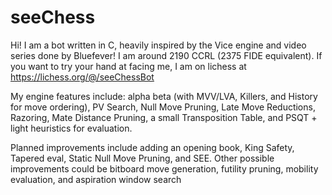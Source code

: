 # seeChess
Hi! I am a bot written in C, heavily inspired by the Vice engine and video series done by Bluefever! I am around 2190 CCRL (2375 FIDE equivalent). If you want to try your hand at facing me, I am on lichess at https://lichess.org/@/seeChessBot

My engine features include: alpha beta (with MVV/LVA, Killers, and History for move ordering), PV Search, Null Move Pruning, Late Move Reductions, Razoring, Mate Distance Pruning, a small Transposition Table, and PSQT + light heuristics for evaluation.

Planned improvements include adding an opening book, King Safety, Tapered eval, Static Null Move Pruning, and SEE. Other possible improvements could be bitboard move generation, futility pruning, mobility evaluation, and aspiration window search
